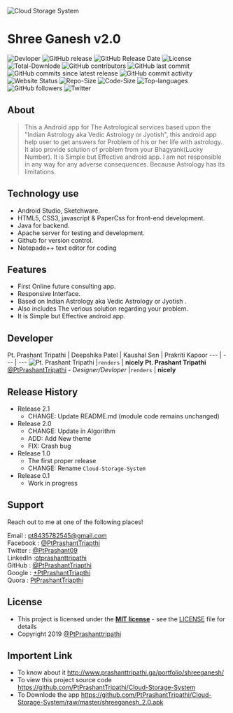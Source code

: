 ![Cloud Storage System](/assets/img/Cloudbox.png)

# Shree Ganesh v2.0
![Devloper](https://img.shields.io/badge/Devloper-Pt.%20Prashant%20Tripathi-Success.svg)
![GitHub release](https://img.shields.io/github/release/PtPrashantTripathi/Cloud-Storage-System.svg)
![GitHub Release Date](https://img.shields.io/github/release-date/PtPrashantTripathi/Cloud-Storage-System.svg)
![License](https://img.shields.io/github/license/PtPrashantTripathi/Cloud-Storage-System.svg)
![Total-Downlode](https://img.shields.io/github/downloads/PtPrashantTripathi/Cloud-Storage-System/total.svg)
![GitHub contributors](https://img.shields.io/github/contributors/PtPrashantTripathi/Cloud-Storage-System.svg?color=0&logo=git&logoColor=orange)
![GitHub last commit](https://img.shields.io/github/last-commit/PtPrashantTripathi/Cloud-Storage-System.svg)
![GitHub commits since latest release](https://img.shields.io/github/commits-since/PtPrashantTripathi/Cloud-Storage-System/v2.0.svg)
![GitHub commit activity](https://img.shields.io/github/commit-activity/w/PtPrashantTripathi/Cloud-Storage-System.svg)
![Website Status](https://img.shields.io/website/http/Prashanttripathi.ga.svg?down_message=Down&up_message=Online)
![Repo-Size](https://img.shields.io/github/repo-size/PtPrashantTripathi/Cloud-Storage-System.svg)
![Code-Size](https://img.shields.io/github/languages/code-size/PtPrashantTripathi/Cloud-Storage-System.svg)
![Top-languages](https://img.shields.io/github/languages/top/PtPrashantTripathi/Cloud-Storage-System.svg?color=Blue&logo=java)
![GitHub followers](https://img.shields.io/github/followers/PtPrashantTripathi.svg?label=%20%40PtPrashantTripathi&logo=github)
![Twitter](https://img.shields.io/twitter/follow/PtPrashant09.svg?label=%20%40PtPrashant09&logo=twitter)

## About

>This a Android app for The Astrological services based upon the "Indian Astrology aka Vedic Astrology or Jyotish", this android app help user to  get answers for Problem of his or her life with astrology. It also provide solution of problem from your Bhagyank(Lucky Number).  It is Simple but Effective android app. I am not responsible in any way for any adverse consequences. Because Astrology has its limitations.  

## Technology use

- Android Studio, Sketchware.
- HTML5, CSS3, javascript & PaperCss for front-end development.
- Java for backend.
- Apache server for testing and development.
- Github for version control.
- Notepade++ text editor for coding

## Features

- First Online future consulting app.
- Responsive Interface.
- Based on Indian Astrology aka Vedic Astrology or Jyotish .
- Also includes The verious solution regarding your problem.
- It is Simple but Effective android app.

## Developer  

Pt. Prashant Tripathi | Deepshika Patel | Kaushal Sen | Prakriti Kapoor 
--- | --- | ---
![Pt. Prashant Tripathi](https://avatars2.githubusercontent.com/u/26687933?s=200&v=4) |`renders` | **nicely**
**Pt. Prashant Tripathi** [@PtPrashantTripathi](http://Prashanttripathi.ga) - *Designer/Devloper* |`renders` | **nicely**

## Release History

* Release 2.1
    * CHANGE: Update README.md (module code remains unchanged)
* Release 2.0
    * CHANGE: Update in Algorithm
    * ADD: Add New theme
    * FIX: Crash bug  
* Release 1.0
    * The first proper release
    * CHANGE: Rename `Cloud-Storage-System` 
* Release 0.1
    * Work in progress

## Support 
Reach out to me at one of the following places!

Email : [pt8435782545@gmail.com](mailto:pt8435782545@gmail.com)<br>
Facebook : [@PtPrashantTriapthi](https://www.facebook.com/PtPrashantTripathi) <br>
Twitter : [@PtPrashant09](https://twitter.com/intent/follow?screen_name=ptprashant09) <br>
LinkedIn :[ptprashanttripathi](https://www.linkedin.com/in/ptprashanttripathi/)<br>
GitHub :  [@PtPrashantTriapthi](https://github.com/PtPrashantTripathi)<br>
Google : [+PtPrashantTriapthi](https://plus.google.com/u/0/117932919291115315316)<br>
Quora : [PtPrashantTriapthi](https://www.quora.com/profile/Pt-Prashant-Tripathi)<br>
                                
## License

- This project is licensed under the **[MIT license](http://opensource.org/licenses/mit-license.php)** - see the [LICENSE](LICENSE) file for details
- Copyright 2019  [@PtPrashanttripathi](http://github.com/PtPrashantTripathi)


## Importent Link 

- To know about it http://www.prashanttripathi.ga/portfolio/shreeganesh/
- To view this project source code https://github.com/PtPrashantTripathi/Cloud-Storage-System
- To Downlode the app https://github.com/PtPrashantTripathi/Cloud-Storage-System/raw/master/shreeganesh_2.0.apk
